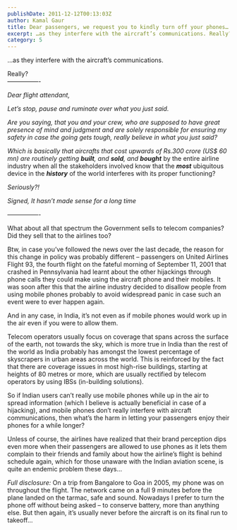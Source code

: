 ```yaml
---
publishDate: 2011-12-12T00:13:03Z
author: Kamal Gaur
title: Dear passengers, we request you to kindly turn off your phones… 
excerpt: …as they interfere with the aircraft’s communications. Really? —————- Dear flight attendant, Let’s stop, pause and ruminate over what you just said. Are you… 
category: 5
---
```


…as they interfere with the aircraft’s communications.

Really?  
—————-

_Dear flight attendant,_

_Let’s stop, pause and ruminate over what you just said._

_Are you saying, that you and your crew, who are supposed to have great presence of mind and judgment and are solely responsible for ensuring my safety in case the going gets tough, really believe in what you just said?_

_Which is basically that aircrafts that cost upwards of Rs.300 crore (US$ 60 mn) are routinely getting **built**, and **sold**, and_ _**bought**_ by the entire airline industry when all the stakeholders involved know that the **_most_** ubiquitous device in the _**history**_ of the world interferes with its proper functioning?

_Seriously?!_

_Signed,_ 
_It hasn’t made sense for a long time_

—————-

What about all that spectrum the Government sells to telecom companies?  
Did they sell that to the airlines too?

Btw, in case you’ve followed the news over the last decade, the reason for this change in policy was probably different – passengers on United Airlines Flight 93, the fourth flight on the fateful morning of September 11, 2001 that crashed in Pennsylvania had learnt about the other hijackings through phone calls they could make using the aircraft phone and their mobiles. It was soon after this that the airline industry decided to disallow people from using mobile phones probably to avoid widespread panic in case such an event were to ever happen again.

And in any case, in India, it’s not even as if mobile phones would work up in the air even if you were to allow them.

Telecom operators usually focus on coverage that spans across the surface of the earth, not towards the sky, which is more true in India than the rest of the world as India probably has amongst the lowest percentage of skyscrapers in urban areas across the world. This is reinforced by the fact that there are coverage issues in most high-rise buildings, starting at heights of 80 metres or more, which are usually rectified by telecom operators by using IBSs (in-building solutions).

So if Indian users can’t really use mobile phones while up in the air to spread information (which I believe is actually beneficial in case of a hijacking), and mobile phones don’t really interfere with aircraft communications, then what’s the harm in letting your passengers enjoy their phones for a while longer?

Unless of course, the airlines have realized that their brand perception dips even more when their passengers are allowed to use phones as it lets them complain to their friends and family about how the airline’s flight is behind schedule again, which for those unaware with the Indian aviation scene, is quite an endemic problem these days…

_Full disclosure:_ On a trip from Bangalore to Goa in 2005, my phone was on throughout the flight. The network came on a full 9 minutes before the plane landed on the tarmac, safe and sound. Nowadays I prefer to turn the phone off without being asked – to conserve battery, more than anything else. But then again, it’s usually never before the aircraft is on its final run to takeoff…